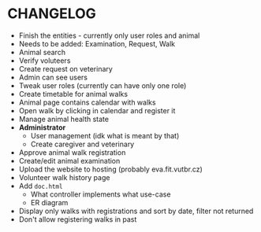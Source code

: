 # CHANGELOG

- Finish the entities - currently only user roles and animal
- Needs to be added: Examination, Request, Walk
- Animal search
- Verify voluteers
- Create request on veterinary
- Admin can see users
- Tweak user roles (currently can have only one role)
- Create timetable for animal walks
- Animal page contains calendar with walks
- Open walk by clicking in calendar and register it
- Manage animal health state
- **Administrator**
    - User management (idk what is meant by that)
    - Create caregiver and veterinary
- Approve animal walk registration
- Create/edit animal examination
- Upload the website to hosting (probably eva.fit.vutbr.cz)
- Volunteer walk history page
- Add `doc.html`
    - What controller implements what use-case
    - ER diagram
- Display only walks with registrations and sort by date, filter not returned
- Don't allow registering walks in past
